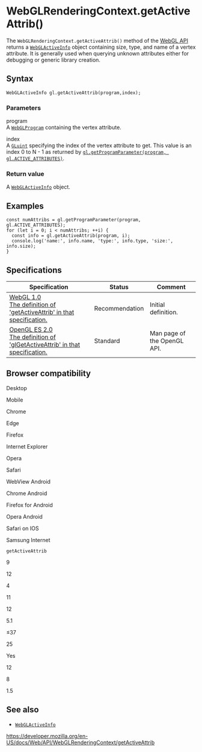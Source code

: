 WebGLRenderingContext.getActiveAttrib()
=======================================

The `WebGLRenderingContext.getActiveAttrib()` method of the [WebGL API](../webgl_api) returns a [`WebGLActiveInfo`](../webglactiveinfo) object containing size, type, and name of a vertex attribute. It is generally used when querying unknown attributes either for debugging or generic library creation.

Syntax
------

    WebGLActiveInfo gl.getActiveAttrib(program,index);

### Parameters

program  
A [`WebGLProgram`](../webglprogram) containing the vertex attribute.

index  
A [`GLuint`](../webgl_api/types) specifying the index of the vertex attribute to get. This value is an index 0 to N - 1 as returned by [`gl.getProgramParameter(program, gl.ACTIVE_ATTRIBUTES)`](getprogramparameter).

### Return value

A [`WebGLActiveInfo`](../webglactiveinfo) object.

Examples
--------

    const numAttribs = gl.getProgramParameter(program, gl.ACTIVE_ATTRIBUTES);
    for (let i = 0; i < numAttribs; ++i) {
      const info = gl.getActiveAttrib(program, i);
      console.log('name:', info.name, 'type:', info.type, 'size:', info.size);
    }

Specifications
--------------

<table><thead><tr class="header"><th>Specification</th><th>Status</th><th>Comment</th></tr></thead><tbody><tr class="odd"><td><a href="https://www.khronos.org/registry/webgl/specs/latest/1.0/#5.14.10">WebGL 1.0<br />
<span class="small">The definition of 'getActiveAttrib' in that specification.</span></a></td><td><span class="spec-rec">Recommendation</span></td><td>Initial definition.</td></tr><tr class="even"><td><a href="https://www.khronos.org/opengles/sdk/docs/man/xhtml/glGetActiveAttrib.xml">OpenGL ES 2.0<br />
<span class="small">The definition of 'glGetActiveAttrib' in that specification.</span></a></td><td><span class="spec-standard">Standard</span></td><td>Man page of the OpenGL API.</td></tr></tbody></table>

Browser compatibility
---------------------

Desktop

Mobile

Chrome

Edge

Firefox

Internet Explorer

Opera

Safari

WebView Android

Chrome Android

Firefox for Android

Opera Android

Safari on IOS

Samsung Internet

`getActiveAttrib`

9

12

4

11

12

5.1

≤37

25

Yes

12

8

1.5

See also
--------

-   [`WebGLActiveInfo`](../webglactiveinfo)

<a href="https://developer.mozilla.org/en-US/docs/Web/API/WebGLRenderingContext/getActiveAttrib" class="_attribution-link">https://developer.mozilla.org/en-US/docs/Web/API/WebGLRenderingContext/getActiveAttrib</a>
